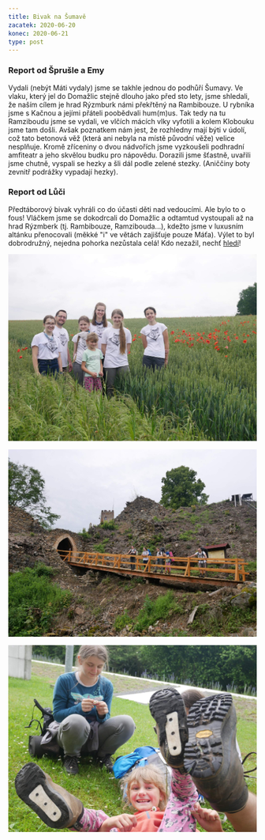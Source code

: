```yaml
---
title: Bivak na Šumavě
zacatek: 2020-06-20
konec: 2020-06-21
type: post
---
```

### Report od Šprušle a Emy

Vydali (nebýt Máti vydaly) jsme se takhle jednou do podhůří Šumavy. Ve vlaku, který  jel do Domažlic stejně dlouho jako před sto lety, jsme shledali, že naším cílem je hrad Rýzmburk námi překřtěný na Rambibouze. U rybníka jsme s Kačnou a jejími přáteli poobědvali hum(m)us. Tak tedy na tu Ramziboudu jsme se vydali, ve vlčích mácích vlky vyfotili a kolem Klobouku jsme tam došli. Avšak poznatkem nám jest, že rozhledny mají býti v údolí, což tato betonová věž (která ani nebyla na místě původní věže) velice nesplňuje. Kromě zříceniny o dvou nádvořích jsme vyzkoušeli podhradní amfiteatr a jeho skvělou budku pro nápovědu. Dorazili jsme šťastně, uvařili jsme chutně, vyspali se hezky a šli dál podle zelené stezky. (Aniččiny boty zevnitř podrážky vypadají hezky). 

### Report od Lůči

Předtáborový bivak vyhráli co do účasti děti nad vedoucími. Ale bylo to o fous! Vláčkem jsme se dokodrcali do Domažlic a odtamtud vystoupali až na hrad Rýzmberk (tj. Rambibouze, Ramzibouda...), kdežto jsme v luxusním altánku přenocovali (měkké "i" ve větách zajišťuje pouze Máťa). Výlet to byl dobrodružný, nejedna pohorka nezůstala celá! Kdo nezažil, nechť [hledí](https://keblany.rajce.idnes.cz/Predtaborovy_bivak_-_Sumava_06_2020/)!

![](bivak.jpg)

![](bivaaak.jpg)

![](pohorky.jpg)